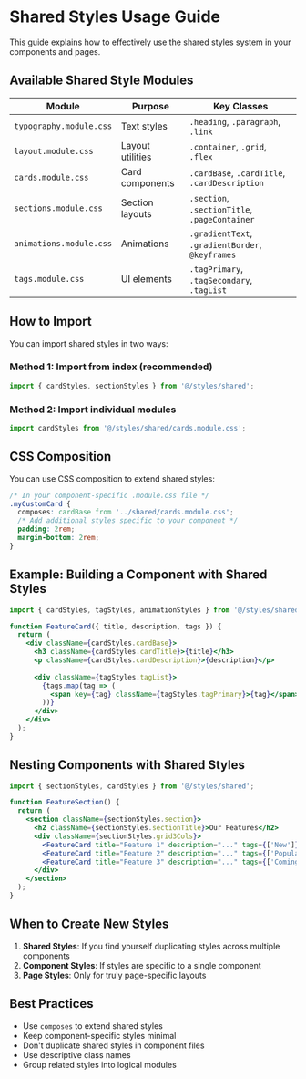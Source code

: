 # Shared Styles Usage Guide

This guide explains how to effectively use the shared styles system in your components and pages.

## Available Shared Style Modules

| Module | Purpose | Key Classes |
|--------|---------|-------------|
| `typography.module.css` | Text styles | `.heading`, `.paragraph`, `.link` |
| `layout.module.css` | Layout utilities | `.container`, `.grid`, `.flex` |
| `cards.module.css` | Card components | `.cardBase`, `.cardTitle`, `.cardDescription` |
| `sections.module.css` | Section layouts | `.section`, `.sectionTitle`, `.pageContainer` |
| `animations.module.css` | Animations | `.gradientText`, `.gradientBorder`, `@keyframes` |
| `tags.module.css` | UI elements | `.tagPrimary`, `.tagSecondary`, `.tagList` |

## How to Import

You can import shared styles in two ways:

### Method 1: Import from index (recommended)

```jsx
import { cardStyles, sectionStyles } from '@/styles/shared';
```

### Method 2: Import individual modules

```jsx
import cardStyles from '@/styles/shared/cards.module.css';
```

## CSS Composition

You can use CSS composition to extend shared styles:

```css
/* In your component-specific .module.css file */
.myCustomCard {
  composes: cardBase from '../shared/cards.module.css';
  /* Add additional styles specific to your component */
  padding: 2rem;
  margin-bottom: 2rem;
}
```

## Example: Building a Component with Shared Styles

```jsx
import { cardStyles, tagStyles, animationStyles } from '@/styles/shared';

function FeatureCard({ title, description, tags }) {
  return (
    <div className={cardStyles.cardBase}>
      <h3 className={cardStyles.cardTitle}>{title}</h3>
      <p className={cardStyles.cardDescription}>{description}</p>
      
      <div className={tagStyles.tagList}>
        {tags.map(tag => (
          <span key={tag} className={tagStyles.tagPrimary}>{tag}</span>
        ))}
      </div>
    </div>
  );
}
```

## Nesting Components with Shared Styles

```jsx
import { sectionStyles, cardStyles } from '@/styles/shared';

function FeatureSection() {
  return (
    <section className={sectionStyles.section}>
      <h2 className={sectionStyles.sectionTitle}>Our Features</h2>
      <div className={sectionStyles.grid3Cols}>
        <FeatureCard title="Feature 1" description="..." tags={['New']} />
        <FeatureCard title="Feature 2" description="..." tags={['Popular']} />
        <FeatureCard title="Feature 3" description="..." tags={['Coming Soon']} />
      </div>
    </section>
  );
}
```

## When to Create New Styles

1. **Shared Styles**: If you find yourself duplicating styles across multiple components
2. **Component Styles**: If styles are specific to a single component
3. **Page Styles**: Only for truly page-specific layouts

## Best Practices

- Use `composes` to extend shared styles
- Keep component-specific styles minimal
- Don't duplicate shared styles in component files
- Use descriptive class names
- Group related styles into logical modules 